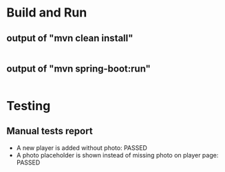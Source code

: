 # Build and Run

## output of "mvn clean install"

```
```

## output of "mvn spring-boot:run"

```
```

# Testing

## Manual tests report

- A new player is added without photo: PASSED
- A photo placeholder is shown instead of missing photo on player page: PASSED

